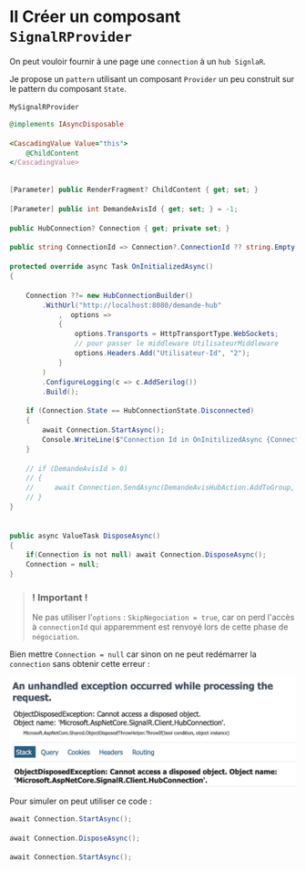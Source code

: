 # II Créer un composant `SignalRProvider`

On peut vouloir fournir à une page une `connection` à un `hub SignlaR`.

Je propose un `pattern` utilisant un composant `Provider` un peu construit sur le pattern du composant `State`.

`MySignalRProvider`

```ruby
@implements IAsyncDisposable

<CascadingValue Value="this">
    @ChildContent
</CascadingValue>
```

```cs

[Parameter] public RenderFragment? ChildContent { get; set; }

[Parameter] public int DemandeAvisId { get; set; } = -1;

public HubConnection? Connection { get; private set; }

public string ConnectionId => Connection?.ConnectionId ?? string.Empty;

protected override async Task OnInitializedAsync()
{

    Connection ??= new HubConnectionBuilder()
        .WithUrl("http://localhost:8080/demande-hub"
            ,  options =>
            {
                options.Transports = HttpTransportType.WebSockets;
                // pour passer le middleware UtilisateurMiddleware
                options.Headers.Add("Utilisateur-Id", "2");
            }
        )
        .ConfigureLogging(c => c.AddSerilog())
        .Build();

    if (Connection.State == HubConnectionState.Disconnected)
    {
        await Connection.StartAsync();
        Console.WriteLine($"Connection Id in OnInitilizedAsync {Connection.ConnectionId}");
    }

    // if (DemandeAvisId > 0)
    // {
    //     await Connection.SendAsync(DemandeAvisHubAction.AddToGroup, $"{DemandeAvisId}");
    // }
}


public async ValueTask DisposeAsync()
{
    if(Connection is not null) await Connection.DisposeAsync();
    Connection = null;
}
```

> ### ! Important !
>
> Ne pas utiliser l'`options` : `SkipNegociation = true`, car on perd l'accès à `connectionId` qui apparemment est renvoyé lors de cette phase de `négociation`.

Bien mettre `Connection = null` car sinon on ne peut redémarrer la `connection` sans obtenir cette erreur :

<img src="assets/disposed-connection-cant-restarrt-async.png" alt="disposed-connection-cant-restarrt-async" />

Pour simuler on peut utiliser ce code :

```cs
await Connection.StartAsync();

await Connection.DisposeAsync();

await Connection.StartAsync();
```

